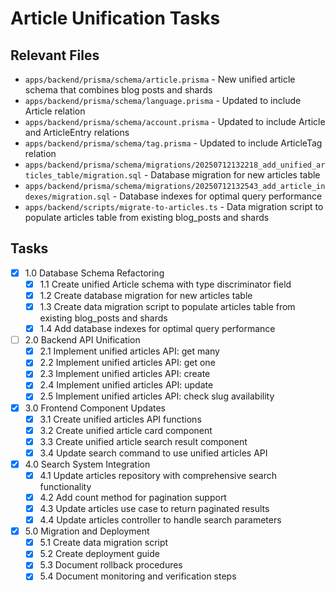 # Article Unification Tasks

## Relevant Files

- `apps/backend/prisma/schema/article.prisma` - New unified article schema that combines blog posts and shards
- `apps/backend/prisma/schema/language.prisma` - Updated to include Article relation
- `apps/backend/prisma/schema/account.prisma` - Updated to include Article and ArticleEntry relations
- `apps/backend/prisma/schema/tag.prisma` - Updated to include ArticleTag relation
- `apps/backend/prisma/schema/migrations/20250712132218_add_unified_articles_table/migration.sql` - Database migration for new articles table
- `apps/backend/prisma/schema/migrations/20250712132543_add_article_indexes/migration.sql` - Database indexes for optimal query performance
- `apps/backend/scripts/migrate-to-articles.ts` - Data migration script to populate articles table from existing blog_posts and shards

## Tasks

- [x] 1.0 Database Schema Refactoring
  - [x] 1.1 Create unified Article schema with type discriminator field
  - [x] 1.2 Create database migration for new articles table
  - [x] 1.3 Create data migration script to populate articles table from existing blog_posts and shards
  - [x] 1.4 Add database indexes for optimal query performance
- [ ] 2.0 Backend API Unification
  - [x] 2.1 Implement unified articles API: get many
  - [x] 2.2 Implement unified articles API: get one
  - [x] 2.3 Implement unified articles API: create
  - [x] 2.4 Implement unified articles API: update
  - [x] 2.5 Implement unified articles API: check slug availability
- [x] 3.0 Frontend Component Updates
  - [x] 3.1 Create unified articles API functions
  - [x] 3.2 Create unified article card component
  - [x] 3.3 Create unified article search result component
  - [x] 3.4 Update search command to use unified articles API
- [x] 4.0 Search System Integration
  - [x] 4.1 Update articles repository with comprehensive search functionality
  - [x] 4.2 Add count method for pagination support
  - [x] 4.3 Update articles use case to return paginated results
  - [x] 4.4 Update articles controller to handle search parameters
- [x] 5.0 Migration and Deployment
  - [x] 5.1 Create data migration script
  - [x] 5.2 Create deployment guide
  - [x] 5.3 Document rollback procedures
  - [x] 5.4 Document monitoring and verification steps